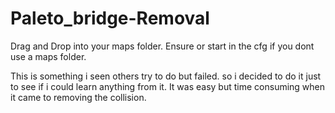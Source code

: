 # Paleto_bridge-Removal

Drag and Drop into your maps folder. 
Ensure or start in the cfg if you dont use a maps folder.

This is something i seen others try to do but failed. 
so i decided to do it just to see if i could learn anything from it.
It was easy but time consuming when it came to removing the collision.

